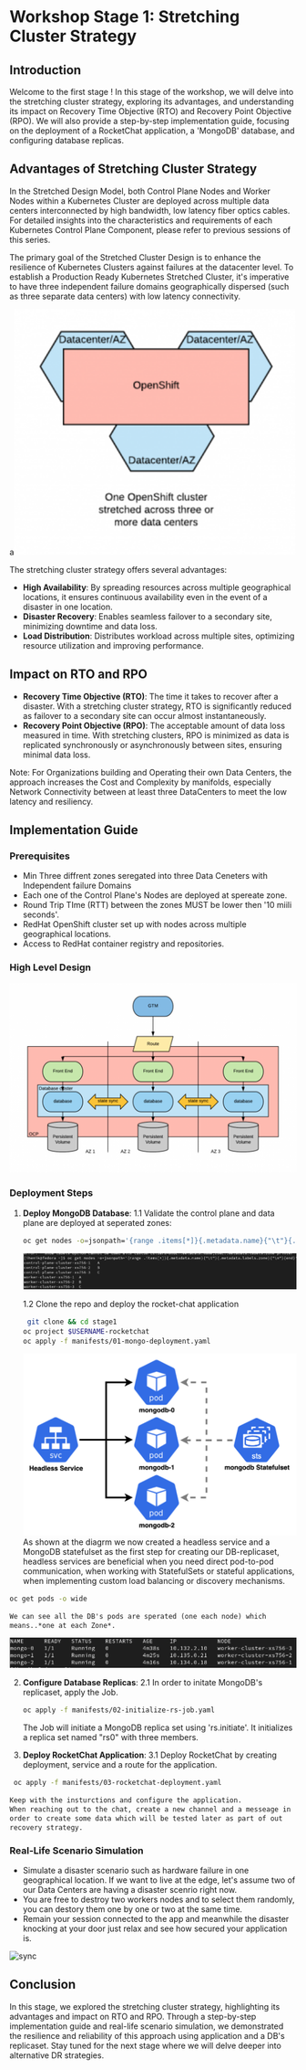 # Workshop Stage 1: Stretching Cluster Strategy

## Introduction
Welcome to the first stage !
In this stage of the workshop, we will delve into the stretching cluster strategy, exploring its advantages, and understanding its impact on Recovery Time Objective (RTO) and Recovery Point Objective (RPO). We will also provide a step-by-step implementation guide, focusing on the deployment of a RocketChat application, a 'MongoDB' database, and configuring database replicas.

## Advantages of Stretching Cluster Strategy
In the Stretched Design Model, both Control Plane Nodes and Worker Nodes within a Kubernetes Cluster are deployed across multiple data centers interconnected by high bandwidth, low latency fiber optics cables. For detailed insights into the characteristics and requirements of each Kubernetes Control Plane Component, please refer to previous sessions of this series.

The primary goal of the Stretched Cluster Design is to enhance the resilience of Kubernetes Clusters against failures at the datacenter level. To establish a Production Ready Kubernetes Stretched Cluster, it's imperative to have three independent failure domains geographically dispersed (such as three separate data centers) with low latency connectivity.

a![sync](images/high-level.png)

The stretching cluster strategy offers several advantages:
- **High Availability**: By spreading resources across multiple geographical locations, it ensures continuous availability even in the event of a disaster in one location.
- **Disaster Recovery**: Enables seamless failover to a secondary site, minimizing downtime and data loss.
- **Load Distribution**: Distributes workload across multiple sites, optimizing resource utilization and improving performance.

## Impact on RTO and RPO
- **Recovery Time Objective (RTO)**: The time it takes to recover after a disaster. With a stretching cluster strategy, RTO is significantly reduced as failover to a secondary site can occur almost instantaneously.
- **Recovery Point Objective (RPO)**: The acceptable amount of data loss measured in time. With stretching clusters, RPO is minimized as data is replicated synchronously or asynchronously between sites, ensuring minimal data loss.

Note: For Organizations building and Operating their own Data Centers, the approach increases the Cost and Complexity by manifolds, especially Network Connectivity between at least three DataCenters to meet the low latency and resiliency. 
## Implementation Guide
### Prerequisites
- Min Three diffrent zones seregated into three Data Ceneters with Independent failure Domains
- Each one of the Control Plane's Nodes are deployed at spereate zone.
- Round Trip TIme (RTT) between the zones MUST be lower then '10 miili seconds'.
- RedHat OpenShift cluster set up with nodes across multiple geographical locations.
- Access to RedHat container registry and repositories.
### High Level Design

![sync](images/strech-architecture.png)
### Deployment Steps
1. **Deploy MongoDB Database**:
   1.1 Validate the control plane and data plane are deployed at seperated zones:
   ``` bash
   oc get nodes -o=jsonpath='{range .items[*]}{.metadata.name}{"\t"}{.metadata.labels.zone}{"\n"}{end}'
   ```
   ![sync](images/labels.png)

   1.2 Clone the repo and deploy the rocket-chat application
   ``` bash
    git clone && cd stage1
   oc project $USERNAME-rocketchat 
   oc apply -f manifests/01-mongo-deployment.yaml

   ```
   ![sync](images/mogodb.png)
   As shown at the diagrm we now created a headless service and a MongoDB statefulset as the first step for creating our DB-replicaset, headless services are beneficial when you need direct pod-to-pod communication, when working with StatefulSets or stateful applications, when implementing custom load balancing or discovery mechanisms.
``` bash
oc get pods -o wide
```
    We can see all the DB's pods are sperated (one each node) which means..*one at each Zone*.
   ![sync](images/mongodb2.png)

2. **Configure Database Replicas**:
   2.1 In order to initate MongoDB's replicaset, apply the Job.
    ``` bash
   oc apply -f manifests/02-initialize-rs-job.yaml

   ```
   The Job will initiate a MongoDB replica set using 'rs.initiate'. It initializes a replica set named "rs0" with three members.

   
  
3. **Deploy RocketChat Application**:
  3.1 Deploy RocketChat by creating deployment, service and a route for the application.
  ``` bash
   oc apply -f manifests/03-rocketchat-deployment.yaml

   ```

    Keep with the insturctions and configure the application.
    When reaching out to the chat, create a new channel and a messeage in order to create some data which will be tested later as part of out recovery strategy.



### Real-Life Scenario Simulation
- Simulate a disaster scenario such as hardware failure in one geographical location. If we want to live at the edge, let's assume two of our Data Centers are having a disaster scenrio right now.
- You are free to destroy two workers nodes and to select them randomly, you can destory them one by one or two at the same time.
- Remain your session connected to the app and meanwhile the disaster knocking at your door just relax and see how secured your application is.



![sync](https://github.com/IdanHenik/RH-Disaster-Recovery-Workshop/assets/96540987/861bacc0-4383-4db4-be87-22ea53a4ae3c)



## Conclusion
In this stage, we explored the stretching cluster strategy, highlighting its advantages and impact on RTO and RPO. Through a step-by-step implementation guide and real-life scenario simulation, we demonstrated the resilience and reliability of this approach using application and a DB's replicaset. Stay tuned for the next stage where we will delve deeper into alternative DR strategies.
